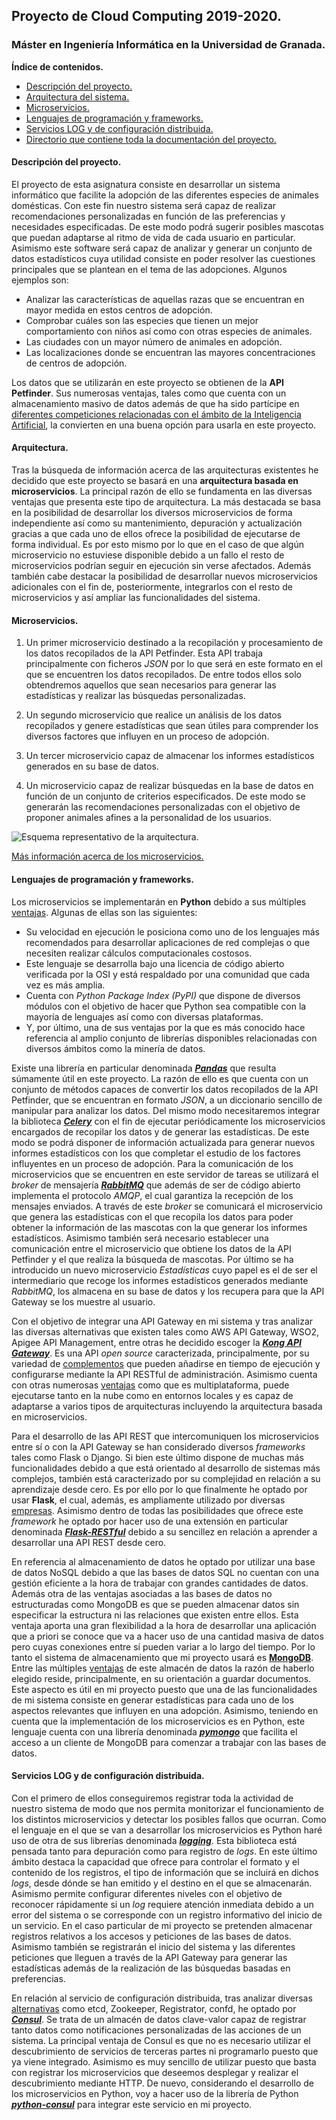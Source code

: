 ## Proyecto de Cloud Computing 2019-2020.

### Máster en Ingeniería Informática en la Universidad de Granada.

**Índice de contenidos.**
- [Descripción del proyecto.](#id1)
- [Arquitectura del sistema.](#id2)
- [Microservicios.](#id3)
- [Lenguajes de programación y frameworks.](#id4)
- [Servicios LOG y de configuración distribuida.](#id5)
- [Directorio que contiene toda la documentación del proyecto.](https://github.com/lidiasm/ProyectoCC/tree/master/documentacion)

#### Descripción del proyecto. <a name="id1"></a>

El proyecto de esta asignatura consiste en desarrollar un sistema informático que facilite la adopción de las diferentes especies de animales domésticas. Con este fin nuestro sistema será capaz de realizar recomendaciones personalizadas en función de las preferencias y necesidades especificadas. De este modo podrá sugerir posibles mascotas que puedan adaptarse al ritmo de vida de cada usuario en particular. Asimismo este software será capaz de analizar y generar un conjunto de datos estadísticos cuya utilidad consiste en poder resolver las cuestiones principales que se plantean en el tema de las adopciones. Algunos ejemplos son:

- Analizar las características de aquellas razas que se encuentran en mayor medida en estos centros de adopción.
- Comprobar cuáles son las especies que tienen un mejor comportamiento con niños así como con otras especies de animales.
- Las ciudades con un mayor número de animales en adopción.
- Las localizaciones donde se encuentran las mayores concentraciones de centros de adopción.

Los datos que se utilizarán en este proyecto se obtienen de la **API Petfinder**. Sus numerosas ventajas, tales como que cuenta con un almacenamiento masivo de datos además de que ha sido partícipe en [diferentes competiciones relacionadas con el ámbito de la Inteligencia Artificial](https://www.linkedin.com/pulse/kaggle-competition-multi-class-classification-image-alexandra), la convierten en una buena opción para usarla en este proyecto.

#### Arquitectura. <a name="id2"></a>

Tras la búsqueda de información acerca de las arquitecturas existentes he decidido que este proyecto se basará en una **arquitectura basada en microservicios**. La principal razón de ello se fundamenta en las diversas ventajas que presenta este tipo de arquitectura. La más destacada se basa en la posibilidad de desarrollar los diversos microservicios de forma independiente así como su mantenimiento, depuración y actualización gracias a que cada uno de ellos ofrece la posibilidad de ejecutarse de forma individual. Es por esto mismo por lo que en el caso de que algún microservicio no estuviese disponible debido a un fallo el resto de microservicios podrían seguir en ejecución sin verse afectados. Además también cabe destacar la posibilidad de desarrollar nuevos microservicios adicionales con el fin de, posteriormente, integrarlos con el resto de microservicios y así ampliar las funcionalidades del sistema.

#### Microservicios. <a name="id3"></a>

1.  Un primer microservicio destinado a la recopilación y procesamiento de los datos recopilados de la API Petfinder. Esta API trabaja principalmente con ficheros *JSON* por lo que será en este formato en el que se encuentren los datos recopilados. De entre todos ellos solo obtendremos aquellos que sean necesarios para generar las estadísticas y realizar las búsquedas personalizadas.

2. Un segundo microservicio que realice un análisis de los datos recopilados y genere estadísticas que sean útiles para comprender los diversos factores que influyen en un proceso de adopción.

3. Un tercer microservicio capaz de almacenar los informes estadísticos generados en su base de datos.

4. Un microservicio capaz de realizar búsquedas en la base de datos en función de un conjunto de criterios especificados. De este modo se generarán las recomendaciones personalizadas con el objetivo de proponer animales afines a la personalidad de los usuarios. 

![Esquema representativo de la arquitectura.](https://github.com/lidiasm/ProyectoCC/blob/master/documentacion/imagenes/Comunicaci%C3%B3n%20microservicios.png)

[Más información acerca de los microservicios.](https://github.com/lidiasm/ProyectoCC/blob/master/documentacion/ampliacion_microservicios.md)

#### Lenguajes de programación y frameworks. <a name="id4"></a>

Los microservicios se implementarán en **Python** debido a sus múltiples [ventajas](https://www.invensis.net/blog/it/benefits-of-python-over-other-programming-languages/). Algunas de ellas son las siguientes:
* Su velocidad en ejecución le posiciona como uno de los lenguajes más recomendados para desarrollar aplicaciones de red complejas o que necesiten realizar cálculos computacionales costosos.
* Este lenguaje se desarrolla bajo una licencia de código abierto verificada por la OSI y está respaldado por una comunidad que cada vez es más amplia.
* Cuenta con *Python Package Index (PyPI)* que dispone de diversos módulos con el objetivo de hacer que Python sea compatible con la mayoría de lenguajes así como con diversas plataformas.
* Y, por último, una de sus ventajas por la que es más conocido hace referencia al amplio conjunto de librerías disponibles relacionadas con diversos ámbitos como la minería de datos.

Existe una librería en particular denominada [***Pandas***](https://pandas.pydata.org/) que resulta súmamente útil en este proyecto. La razón de ello es que cuenta con un conjunto de métodos capaces de convertir los datos recopilados de la API Petfinder, que se encuentran en formato *JSON*, a un diccionario sencillo de manipular para analizar los datos.
Del mismo modo necesitaremos integrar la biblioteca [***Celery***](http://www.celeryproject.org/) con el fin de ejecutar periódicamente los microservicios encargados de recopilar los datos y de generar las estadísticas. De este modo se podrá disponer de información actualizada para generar nuevos informes estadísticos con los que completar el estudio de los factores influyentes en un proceso de adopción. Para la comunicación de los microservicios que se encuentren en este servidor de tareas se utilizará el *broker* de mensajería [***RabbitMQ***](https://www.rabbitmq.com/) que además de ser de código abierto implementa el protocolo *AMQP*, el cual garantiza la recepción de los mensajes enviados. A través de este *broker* se comunicará el microservicio que genera las estadísticas con el que recopila los datos para poder obtener la información de las mascotas con la que generar los informes estadísticos. Asimismo también será necesario establecer una comunicación entre el microservicio que obtiene los datos de la API Petfinder y el que realiza la búsqueda de mascotas. Por último se ha introducido un nuevo microservicio *Estadísticas* cuyo papel es el de ser el intermediario que recoge los informes estadísticos generados mediante *RabbitMQ*, los almacena en su base de datos y los recupera para que la API Gateway se los muestre al usuario.

Con el objetivo de integrar una API Gateway en mi sistema y tras analizar las diversas alternativas que existen tales como AWS API Gateway, WSO2, Apigee API Management, entre otras he decidido escoger la [***Kong API Gateway***](https://konghq.com/solutions/gateway/). Es una API *open source* caracterizada, principalmente, por su variedad de [complementos](https://luarocks.org/search?q=kong) que pueden añadirse en tiempo de ejecución y configurarse mediante la API RESTful de administración. Asimismo cuenta con otras numerosas [ventajas](https://www.itdo.com/blog/kong-como-alternativa-open-source-de-api-gateway/) como que es multiplataforma, puede ejecutarse tanto en la nube como en entornos locales y es capaz de adaptarse a varios tipos de arquitecturas incluyendo la arquitectura basada en microservicios.

Para el desarrollo de las API REST que intercomuniquen los microservicios entre sí o con la API Gateway se han considerado diversos *frameworks* tales como Flask o Django. Si bien este último dispone de muchas más funcionalidades debido a que está orientado al desarrollo de sistemas más complejos, también está caracterizado por su complejidad en relación a su aprendizaje desde cero. Es por ello por lo que finalmente he optado por usar **Flask**, el cual, además, es ampliamente utilizado por diversas [empresas](https://github.com/rochacbruno/flask-powered). Asimismo dentro de todas las posibilidades que ofrece este *framework* he optado por hacer uso de una extensión en particular denominada [***Flask-RESTful***](https://flask-restful.readthedocs.io/en/latest/) debido a su sencillez en relación a aprender a desarrollar una API REST desde cero.

En referencia al almacenamiento de datos he optado por utilizar una base de datos NoSQL debido a que las bases de datos SQL no cuentan con una gestión eficiente a la hora de trabajar con grandes cantidades de datos. Además otra de las ventajas asociadas a las bases de datos no estructuradas como MongoDB es que se pueden almacenar datos sin especificar la estructura ni las relaciones que existen entre ellos. Esta ventaja aporta una gran flexibilidad a la hora de desarrollar una aplicación que a priori se conoce que va a hacer uso de una cantidad masiva de datos pero cuyas conexiones entre sí pueden variar a lo largo del tiempo. Por lo tanto el sistema de almacenamiento que mi proyecto usará es **[MongoDB](https://dzone.com/articles/comparing-mongodb-amp-mysql)**. Entre las múltiples [ventajas](https://www.oodlestechnologies.com/blogs/Advantages-and-Disadvantages-of-MongoDB/) de este almacén de datos la razón de haberlo elegido reside, principalmente, en su orientación a guardar documentos. Este aspecto es útil en mi proyecto puesto que una de las funcionalidades de mi sistema consiste en generar estadísticas para cada uno de los aspectos relevantes que influyen en una adopción. Asimismo, teniendo en cuenta que la implementación de los microservicios es en Python, este lenguaje cuenta con una librería denominada [***pymongo***](https://api.mongodb.com/python/current/) que facilita el acceso a un cliente de MongoDB para comenzar a trabajar con las bases de datos. 

#### Servicios LOG y de configuración distribuida. <a name="id4"></a>

Con el primero de ellos conseguiremos registrar toda la actividad de nuestro sistema de modo que nos permita monitorizar el funcionamiento de los distintos microservicios y detectar los posibles fallos que ocurran. Como el lenguaje en el que se van a desarrollar los microservicios es Python haré uso de otra de sus librerías denominada [***logging***](https://www.ionos.es/digitalguide/paginas-web/desarrollo-web/logging-de-python/). Esta biblioteca está pensada tanto para depuración como para registro de *logs*. En este último ámbito destaca la capacidad que ofrece para controlar el formato y el contenido de los registros, el tipo de información que se incluirá en dichos *logs*, desde dónde se han emitido y el destino en el que se almacenarán. Asimismo permite configurar diferentes niveles con el objetivo de reconocer rápidamente si un *log* requiere atención inmediata debido a un error del sistema o se corresponde con un registro informativo del inicio de un servicio. En el caso particular de mi proyecto se pretenden almacenar registros relativos a los accesos y peticiones de las bases de datos. Asimismo también se registrarán el inicio del sistema y las diferentes peticiones que lleguen a través de la API Gateway para generar las estadísticas además de la realización de las búsquedas basadas en preferencias.

En relación al servicio de configuración distribuida, tras analizar diversas [alternativas](https://technologyconversations.com/2015/09/08/service-discovery-zookeeper-vs-etcd-vs-consul/) como etcd, Zookeeper, Registrator, confd, he optado por [***Consul***](https://www.consul.io/). Se trata de un almacén de datos clave-valor capaz de registrar tanto datos como notificaciones personalizadas de las acciones de un sistema. La principal ventaja de Consul es que no es necesario utilizar el descubrimiento de servicios de terceras partes ni programarlo puesto que ya viene integrado. Asimismo es muy sencillo de utilizar puesto que basta con registrar los microservicios que deseemos desplegar y realizar el descubrimiento mediante HTTP. 
De nuevo, considerando el desarrollo de los microservicios en Python, voy a hacer uso de la librería de Python [***python-consul***](https://pypi.org/project/python-consul/) para integrar este servicio en mi proyecto.